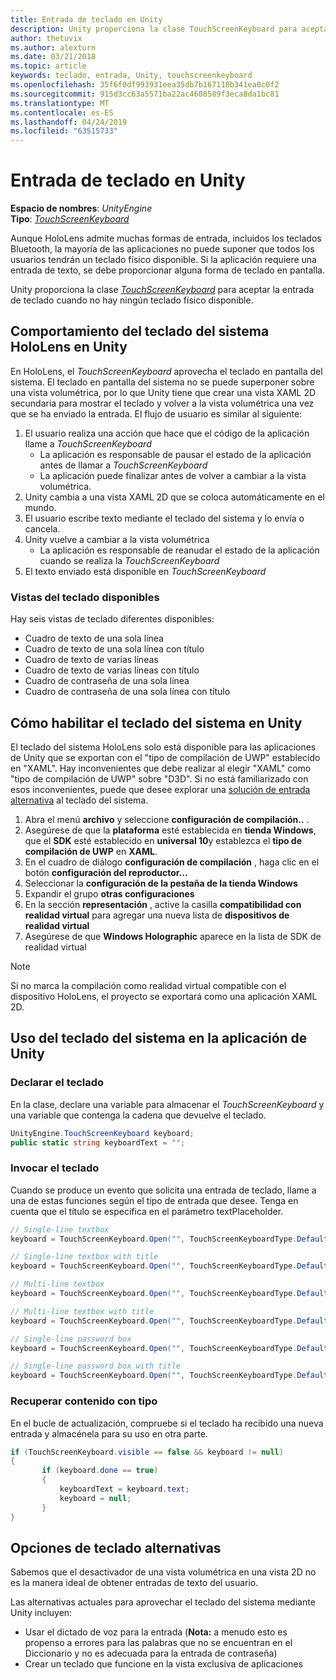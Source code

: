 ```yaml
---
title: Entrada de teclado en Unity
description: Unity proporciona la clase TouchScreenKeyboard para aceptar la entrada de teclado cuando no hay ningún teclado físico disponible.
author: thetuvix
ms.author: alexturn
ms.date: 03/21/2018
ms.topic: article
keywords: teclado, entrada, Unity, touchscreenkeyboard
ms.openlocfilehash: 35f6f0df993931eea35db7b167110b341ea0c0f2
ms.sourcegitcommit: 915d3cc63a5571ba22ac4608589f3eca8da1bc81
ms.translationtype: MT
ms.contentlocale: es-ES
ms.lasthandoff: 04/24/2019
ms.locfileid: "63515733"
---
```

# <a name="keyboard-input-in-unity"></a>Entrada de teclado en Unity

**Espacio de nombres**: *UnityEngine*<br>
 **Tipo**: *[TouchScreenKeyboard](http://docs.unity3d.com/ScriptReference/TouchScreenKeyboard.html)*

Aunque HoloLens admite muchas formas de entrada, incluidos los teclados Bluetooth, la mayoría de las aplicaciones no puede suponer que todos los usuarios tendrán un teclado físico disponible. Si la aplicación requiere una entrada de texto, se debe proporcionar alguna forma de teclado en pantalla.

Unity proporciona la clase *[TouchScreenKeyboard](http://docs.unity3d.com/ScriptReference/TouchScreenKeyboard.html)* para aceptar la entrada de teclado cuando no hay ningún teclado físico disponible.

## <a name="hololens-system-keyboard-behavior-in-unity"></a>Comportamiento del teclado del sistema HoloLens en Unity

En HoloLens, el *TouchScreenKeyboard* aprovecha el teclado en pantalla del sistema. El teclado en pantalla del sistema no se puede superponer sobre una vista volumétrica, por lo que Unity tiene que crear una vista XAML 2D secundaria para mostrar el teclado y volver a la vista volumétrica una vez que se ha enviado la entrada. El flujo de usuario es similar al siguiente:
1. El usuario realiza una acción que hace que el código de la aplicación llame a *TouchScreenKeyboard*
    * La aplicación es responsable de pausar el estado de la aplicación antes de llamar a *TouchScreenKeyboard*
    * La aplicación puede finalizar antes de volver a cambiar a la vista volumétrica.
2. Unity cambia a una vista XAML 2D que se coloca automáticamente en el mundo.
3. El usuario escribe texto mediante el teclado del sistema y lo envía o cancela.
4. Unity vuelve a cambiar a la vista volumétrica
    * La aplicación es responsable de reanudar el estado de la aplicación cuando se realiza la *TouchScreenKeyboard*
5. El texto enviado está disponible en *TouchScreenKeyboard*

### <a name="available-keyboard-views"></a>Vistas del teclado disponibles

Hay seis vistas de teclado diferentes disponibles:
* Cuadro de texto de una sola línea
* Cuadro de texto de una sola línea con título
* Cuadro de texto de varias líneas
* Cuadro de texto de varias líneas con título
* Cuadro de contraseña de una sola línea
* Cuadro de contraseña de una sola línea con título

## <a name="how-to-enable-the-system-keyboard-in-unity"></a>Cómo habilitar el teclado del sistema en Unity

El teclado del sistema HoloLens solo está disponible para las aplicaciones de Unity que se exportan con el "tipo de compilación de UWP" establecido en "XAML". Hay inconvenientes que debe realizar al elegir "XAML" como "tipo de compilación de UWP" sobre "D3D". Si no está familiarizado con esos inconvenientes, puede que desee explorar una [solución de entrada alternativa](#alternative-keyboard-options) al teclado del sistema.
1. Abra el menú **archivo** y seleccione **configuración de compilación..** .
2. Asegúrese de que la **plataforma** esté establecida en **tienda Windows**, que el **SDK** esté establecido en **universal 10**y establezca el **tipo de compilación de UWP** en **XAML**.
3. En el cuadro de diálogo **configuración de compilación** , haga clic en el botón **configuración del reproductor...**
4. Seleccionar la **configuración de la pestaña de la tienda Windows**
5. Expandir el grupo **otras configuraciones**
6. En la sección **representación** , active la casilla **compatibilidad con realidad virtual** para agregar una nueva lista de **dispositivos de realidad virtual**
7. Asegúrese de que **Windows Holographic** aparece en la lista de SDK de realidad virtual

>[!NOTE]
>Si no marca la compilación como realidad virtual compatible con el dispositivo HoloLens, el proyecto se exportará como una aplicación XAML 2D.

## <a name="using-the-system-keyboard-in-your-unity-app"></a>Uso del teclado del sistema en la aplicación de Unity

### <a name="declare-the-keyboard"></a>Declarar el teclado

En la clase, declare una variable para almacenar el *TouchScreenKeyboard* y una variable que contenga la cadena que devuelve el teclado.

```cs
UnityEngine.TouchScreenKeyboard keyboard;
public static string keyboardText = "";
```

### <a name="invoke-the-keyboard"></a>Invocar el teclado

Cuando se produce un evento que solicita una entrada de teclado, llame a una de estas funciones según el tipo de entrada que desee. Tenga en cuenta que el título se especifica en el parámetro textPlaceholder.

```cs
// Single-line textbox
keyboard = TouchScreenKeyboard.Open("", TouchScreenKeyboardType.Default, false, false, false, false);

// Single-line textbox with title
keyboard = TouchScreenKeyboard.Open("", TouchScreenKeyboardType.Default, false, false, false, false, "Single-line title");

// Multi-line textbox
keyboard = TouchScreenKeyboard.Open("", TouchScreenKeyboardType.Default, false, true, false, false);

// Multi-line textbox with title
keyboard = TouchScreenKeyboard.Open("", TouchScreenKeyboardType.Default, false, true, false, false, "Multi-line Title");

// Single-line password box
keyboard = TouchScreenKeyboard.Open("", TouchScreenKeyboardType.Default, false, false, true, false);

// Single-line password box with title
keyboard = TouchScreenKeyboard.Open("", TouchScreenKeyboardType.Default, false, false, true, false, "Secure Single-line Title");
```

### <a name="retrieve-typed-contents"></a>Recuperar contenido con tipo

En el bucle de actualización, compruebe si el teclado ha recibido una nueva entrada y almacénela para su uso en otra parte.

```cs
if (TouchScreenKeyboard.visible == false && keyboard != null)
{
       if (keyboard.done == true)
       {
           keyboardText = keyboard.text;
           keyboard = null;
       }
}
```

## <a name="alternative-keyboard-options"></a>Opciones de teclado alternativas

Sabemos que el desactivador de una vista volumétrica en una vista 2D no es la manera ideal de obtener entradas de texto del usuario.

Las alternativas actuales para aprovechar el teclado del sistema mediante Unity incluyen:
* Usar el dictado de voz para la entrada (<b>Nota:</b> a menudo esto es propenso a errores para las palabras que no se encuentran en el Diccionario y no es adecuada para la entrada de contraseña)
* Crear un teclado que funcione en la vista exclusiva de aplicaciones
